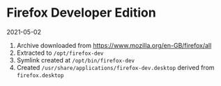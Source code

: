 # Firefox Developer Edition

2021-05-02

1. Archive downloaded from https://www.mozilla.org/en-GB/firefox/all
2. Extracted to `/opt/firefox-dev`
3. Symlink created at `/opt/bin/firefox-dev`
4. Created `/usr/share/applications/firefox-dev.desktop` derived from `firefox.desktop`

